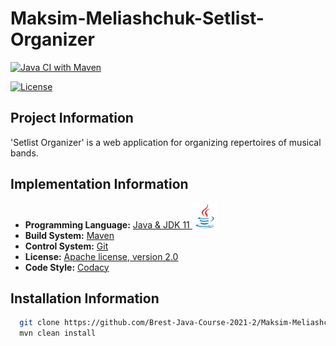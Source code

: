 # Maksim-Meliashchuk-Setlist-Organizer

[![Java CI with Maven](https://github.com/Brest-Java-Course-2021-2/Maksim-Meliashchuk-Setlist-Organizer/actions/workflows/maven.yml/badge.svg)](https://github.com/Brest-Java-Course-2021-2/Maksim-Meliashchuk-Setlist-Organizer/actions/workflows/maven.yml)

[![License](https://img.shields.io/badge/License-Apache_2.0-blue.svg)](https://opensource.org/licenses/Apache-2.0)

## Project Information

'Setlist Organizer' is a web application for organizing repertoires of musical bands.

## Implementation Information

- **Programming Language:** [Java & JDK 11](https://www.java.com)<a href="https://www.java.com" target="_blank"> <img src="https://raw.githubusercontent.com/devicons/devicon/master/icons/java/java-original.svg" alt="java" width="40" height="40"/> </a>
- **Build System:** [Maven](https://maven.apache.org/)
- **Control System:** [Git](https://git-scm.com/)
- **License:** [Apache license, version 2.0](http://www.apache.org/licenses/LICENSE-2.0)
- **Code Style:** [Codacy](https://www.codacy.com/)

## Installation Information

```bash
  git clone https://github.com/Brest-Java-Course-2021-2/Maksim-Meliashchuk-Setlist-Organizer.git
  mvn clean install
```
